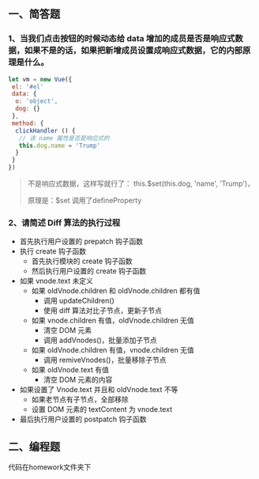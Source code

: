 ## 一、简答题

### 1、当我们点击按钮的时候动态给 data 增加的成员是否是响应式数据，如果不是的话，如果把新增成员设置成响应式数据，它的内部原理是什么。

```javascript
let vm = new Vue({
 el: '#el'
 data: {
  o: 'object',
  dog: {}
 },
 method: {
  clickHandler () {
   // 该 name 属性是否是响应式的
   this.dog.name = 'Trump'
  }
 }
})
```

> 不是响应式数据，这样写就行了： this.$set(this.dog, 'name', 'Trump')，
>
> 原理是：$set 调用了defineProperty

### 2、请简述 Diff 算法的执行过程

- 首先执行用户设置的 prepatch 钩子函数
- 执行  create 钩子函数
  - 首先执行模块的 create 钩子函数
  - 然后执行用户设置的 create 钩子函数
- 如果 vnode.text 未定义
  - 如果 oldVnode.children 和 oldVnode.children 都有值
    - 调用 updateChildren()
    - 使用 diff 算法对比子节点，更新子节点
  - 如果 vnode.children 有值，oldVnode.children 无值
    - 清空 DOM 元素
    - 调用 addVnodes()，批量添加子节点
  - 如果 oldVnode.children 有值，vnode.children 无值
    - 调用 remiveVnodes()，批量移除子节点
  - 如果 oldVnode.text 有值
    - 清空 DOM 元素的内容
- 如果设置了 Vnode.text 并且和 oldVnode.text 不等
  - 如果老节点有子节点，全部移除
  - 设置 DOM 元素的 textContent 为 vnode.text
- 最后执行用户设置的 postpatch 钩子函数

## 二、编程题

代码在homework文件夹下